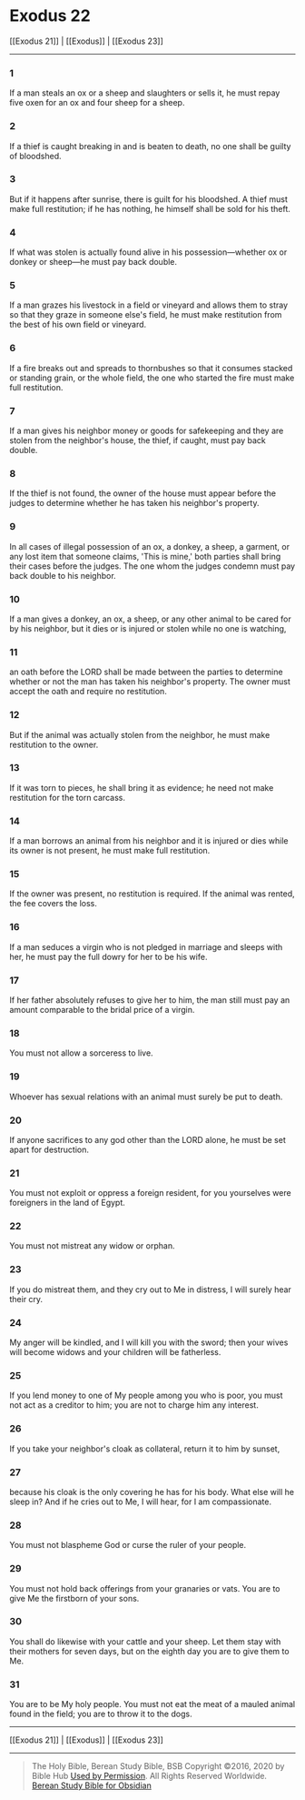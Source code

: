 # Exodus 22

[[Exodus 21]] | [[Exodus]] | [[Exodus 23]]

---

### 1
If a man steals an ox or a sheep and slaughters or sells it, he must repay five oxen for an ox and four sheep for a sheep.

### 2
If a thief is caught breaking in and is beaten to death, no one shall be guilty of bloodshed.

### 3
But if it happens after sunrise, there is guilt for his bloodshed. A thief must make full restitution; if he has nothing, he himself shall be sold for his theft.

### 4
If what was stolen is actually found alive in his possession—whether ox or donkey or sheep—he must pay back double.

### 5
If a man grazes his livestock in a field or vineyard and allows them to stray so that they graze in someone else's field, he must make restitution from the best of his own field or vineyard.

### 6
If a fire breaks out and spreads to thornbushes so that it consumes stacked or standing grain, or the whole field, the one who started the fire must make full restitution.

### 7
If a man gives his neighbor money or goods for safekeeping and they are stolen from the neighbor's house, the thief, if caught, must pay back double.

### 8
If the thief is not found, the owner of the house must appear before the judges to determine whether he has taken his neighbor's property.

### 9
In all cases of illegal possession of an ox, a donkey, a sheep, a garment, or any lost item that someone claims, 'This is mine,' both parties shall bring their cases before the judges. The one whom the judges condemn must pay back double to his neighbor.

### 10
If a man gives a donkey, an ox, a sheep, or any other animal to be cared for by his neighbor, but it dies or is injured or stolen while no one is watching,

### 11
an oath before the LORD shall be made between the parties to determine whether or not the man has taken his neighbor's property. The owner must accept the oath and require no restitution.

### 12
But if the animal was actually stolen from the neighbor, he must make restitution to the owner.

### 13
If it was torn to pieces, he shall bring it as evidence; he need not make restitution for the torn carcass.

### 14
If a man borrows an animal from his neighbor and it is injured or dies while its owner is not present, he must make full restitution.

### 15
If the owner was present, no restitution is required. If the animal was rented, the fee covers the loss.

### 16
If a man seduces a virgin who is not pledged in marriage and sleeps with her, he must pay the full dowry for her to be his wife.

### 17
If her father absolutely refuses to give her to him, the man still must pay an amount comparable to the bridal price of a virgin.

### 18
You must not allow a sorceress to live.

### 19
Whoever has sexual relations with an animal must surely be put to death.

### 20
If anyone sacrifices to any god other than the LORD alone, he must be set apart for destruction.

### 21
You must not exploit or oppress a foreign resident, for you yourselves were foreigners in the land of Egypt.

### 22
You must not mistreat any widow or orphan.

### 23
If you do mistreat them, and they cry out to Me in distress, I will surely hear their cry.

### 24
My anger will be kindled, and I will kill you with the sword; then your wives will become widows and your children will be fatherless.

### 25
If you lend money to one of My people among you who is poor, you must not act as a creditor to him; you are not to charge him any interest.

### 26
If you take your neighbor's cloak as collateral, return it to him by sunset,

### 27
because his cloak is the only covering he has for his body. What else will he sleep in? And if he cries out to Me, I will hear, for I am compassionate.

### 28
You must not blaspheme God or curse the ruler of your people.

### 29
You must not hold back offerings from your granaries or vats. You are to give Me the firstborn of your sons.

### 30
You shall do likewise with your cattle and your sheep. Let them stay with their mothers for seven days, but on the eighth day you are to give them to Me.

### 31
You are to be My holy people. You must not eat the meat of a mauled animal found in the field; you are to throw it to the dogs.

---

[[Exodus 21]] | [[Exodus]] | [[Exodus 23]]

---

> The Holy Bible, Berean Study Bible, BSB
> Copyright &copy;2016, 2020 by Bible Hub
> [Used by Permission](https://berean.bible/terms.htm). All Rights Reserved Worldwide.
> [Berean Study Bible for Obsidian](https://github.com/gapmiss/berean-study-bible-for-obsidian)</small>

